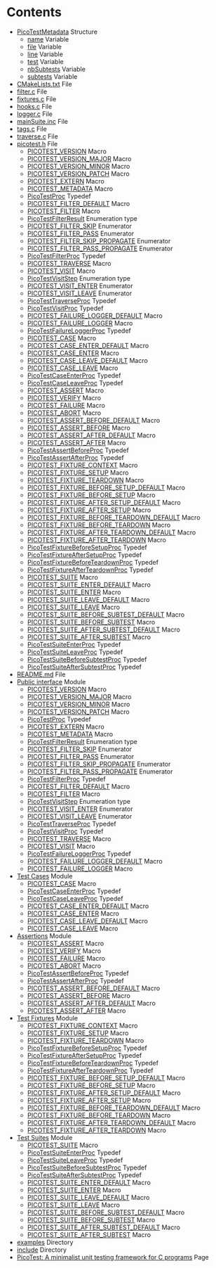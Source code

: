 # Contents

* [PicoTestMetadata](struct_pico_test_metadata.md#struct_pico_test_metadata) Structure
  * [name](struct_pico_test_metadata.md#struct_pico_test_metadata_1a253651ce46bc33b206c12787e8ccb166) Variable
  * [file](struct_pico_test_metadata.md#struct_pico_test_metadata_1a1e57db62ee1f5581d0f0bca333e21304) Variable
  * [line](struct_pico_test_metadata.md#struct_pico_test_metadata_1a98c9bcbb6844cf75dd8005110b03887d) Variable
  * [test](struct_pico_test_metadata.md#struct_pico_test_metadata_1a3f209675beb238cc9a2caf31996c3388) Variable
  * [nbSubtests](struct_pico_test_metadata.md#struct_pico_test_metadata_1a7dd93cc6b50428b9594d171c28a563c1) Variable
  * [subtests](struct_pico_test_metadata.md#struct_pico_test_metadata_1a543874ce98d5f3516e4e5bda6f4e61a3) Variable
* [CMakeLists.txt](_c_make_lists_8txt.md#_c_make_lists_8txt) File
* [filter.c](filter_8c.md#filter_8c) File
* [fixtures.c](fixtures_8c.md#fixtures_8c) File
* [hooks.c](hooks_8c.md#hooks_8c) File
* [logger.c](logger_8c.md#logger_8c) File
* [mainSuite.inc](main_suite_8inc.md#main_suite_8inc) File
* [tags.c](tags_8c.md#tags_8c) File
* [traverse.c](traverse_8c.md#traverse_8c) File
* [picotest.h](picotest_8h.md#picotest_8h) File
  * [PICOTEST\_VERSION](picotest_8h.md#group__public__interface_1ga1402f3301dff3f468aac77622f877f2d) Macro
  * [PICOTEST\_VERSION\_MAJOR](picotest_8h.md#group__public__interface_1ga9ea29549254cbe44f25ef974d0458e57) Macro
  * [PICOTEST\_VERSION\_MINOR](picotest_8h.md#group__public__interface_1ga6488c76f8a06a1a8222c2309b170bd1d) Macro
  * [PICOTEST\_VERSION\_PATCH](picotest_8h.md#group__public__interface_1gafc9d1ab6d8cced95f3560c3a006d8005) Macro
  * [PICOTEST\_EXTERN](picotest_8h.md#group__public__interface_1ga88033e8fb73d885670773cfc8ad1d024) Macro
  * [PICOTEST\_METADATA](picotest_8h.md#group__public__interface_1gaa7f907387dd96cac614ad0dfe4cbb858) Macro
  * [PicoTestProc](picotest_8h.md#group__public__interface_1ga824e8707dfbd1726aa15beb5f27b957a) Typedef
  * [PICOTEST\_FILTER\_DEFAULT](picotest_8h.md#group__public__interface_1ga7dccbea985fb578ba6b7639fb66fc3ea) Macro
  * [PICOTEST\_FILTER](picotest_8h.md#group__public__interface_1gabd82de0bec174d972151cd122a0a03ff) Macro
  * [PicoTestFilterResult](picotest_8h.md#group__public__interface_1gaf5acf1a68605f6c8b758bae0224e03fc) Enumeration type
  * [PICOTEST\_FILTER\_SKIP](picotest_8h.md#group__public__interface_1ggaf5acf1a68605f6c8b758bae0224e03fca0ee37a1cf8a2347fb3c42636dfb80b1c) Enumerator
  * [PICOTEST\_FILTER\_PASS](picotest_8h.md#group__public__interface_1ggaf5acf1a68605f6c8b758bae0224e03fca35508816a12c32e7ce536786e5ffc8d9) Enumerator
  * [PICOTEST\_FILTER\_SKIP\_PROPAGATE](picotest_8h.md#group__public__interface_1ggaf5acf1a68605f6c8b758bae0224e03fca487de7ecca4099ee737bd41a8d75ba75) Enumerator
  * [PICOTEST\_FILTER\_PASS\_PROPAGATE](picotest_8h.md#group__public__interface_1ggaf5acf1a68605f6c8b758bae0224e03fcaf2aa19fa3a0a1bc56585df626aa8e188) Enumerator
  * [PicoTestFilterProc](picotest_8h.md#group__public__interface_1gafc743c5aa3870900472bc701b3ad35a4) Typedef
  * [PICOTEST\_TRAVERSE](picotest_8h.md#group__public__interface_1gaee8202c2543c7fb59fa08aec75b6cc63) Macro
  * [PICOTEST\_VISIT](picotest_8h.md#group__public__interface_1ga84b8e9060ee56ca5c5b64da168ee7f6f) Macro
  * [PicoTestVisitStep](picotest_8h.md#group__public__interface_1gad78162429011bb689a76e91530ac7a22) Enumeration type
  * [PICOTEST\_VISIT\_ENTER](picotest_8h.md#group__public__interface_1ggad78162429011bb689a76e91530ac7a22a2590077bf6aceab607a23c349140af25) Enumerator
  * [PICOTEST\_VISIT\_LEAVE](picotest_8h.md#group__public__interface_1ggad78162429011bb689a76e91530ac7a22a70b432be5fb3de15623c7cb1562544d0) Enumerator
  * [PicoTestTraverseProc](picotest_8h.md#group__public__interface_1ga0b6b1fbb66a2062b823d28026399d27b) Typedef
  * [PicoTestVisitProc](picotest_8h.md#group__public__interface_1ga1ae925d603c838714097a508a19be99b) Typedef
  * [PICOTEST\_FAILURE\_LOGGER\_DEFAULT](picotest_8h.md#group__public__interface_1gaf08fabb517d01d11ce72614d1df51687) Macro
  * [PICOTEST\_FAILURE\_LOGGER](picotest_8h.md#group__public__interface_1gae4b2f943bef59bd05fb7a328a6c39d48) Macro
  * [PicoTestFailureLoggerProc](picotest_8h.md#group__public__interface_1ga407922fa95d91c28651b93fbafe1d1bb) Typedef
  * [PICOTEST\_CASE](picotest_8h.md#group__test__cases_1gadca8898d29eb42dde764ed83a5d9faf5) Macro
  * [PICOTEST\_CASE\_ENTER\_DEFAULT](picotest_8h.md#group__test__cases_1ga4a4a1356f85b26cd29f2f7ae4c09cf91) Macro
  * [PICOTEST\_CASE\_ENTER](picotest_8h.md#group__test__cases_1gad1f702ab6600b04f66731d35bf38fc67) Macro
  * [PICOTEST\_CASE\_LEAVE\_DEFAULT](picotest_8h.md#group__test__cases_1ga5ff2295c5a324991c72a81bcfb949522) Macro
  * [PICOTEST\_CASE\_LEAVE](picotest_8h.md#group__test__cases_1ga4fd71dfed1ce3733b0d670c86b8d523a) Macro
  * [PicoTestCaseEnterProc](picotest_8h.md#group__test__cases_1ga0af0a0ec6d2bbee706b56fea6f60126e) Typedef
  * [PicoTestCaseLeaveProc](picotest_8h.md#group__test__cases_1gacce6ae69ea5064e39e3c56915978609e) Typedef
  * [PICOTEST\_ASSERT](picotest_8h.md#group__assertions_1gad71b76cf1173654acc95df79d1c7040b) Macro
  * [PICOTEST\_VERIFY](picotest_8h.md#group__assertions_1gacd07b017f38d1e3ad784f369345357a2) Macro
  * [PICOTEST\_FAILURE](picotest_8h.md#group__assertions_1ga89a35f18021df570967bb707a8537f3b) Macro
  * [PICOTEST\_ABORT](picotest_8h.md#group__assertions_1ga62031fa5f6f86e517565b77a1fa37f59) Macro
  * [PICOTEST\_ASSERT\_BEFORE\_DEFAULT](picotest_8h.md#group__assertions_1ga331ef495337f7e2aae8be15cfd2a170a) Macro
  * [PICOTEST\_ASSERT\_BEFORE](picotest_8h.md#group__assertions_1gaa38b1a0014fe2ab172a5466f9031aafb) Macro
  * [PICOTEST\_ASSERT\_AFTER\_DEFAULT](picotest_8h.md#group__assertions_1gab1f1711109e4a8443a61c228194a6825) Macro
  * [PICOTEST\_ASSERT\_AFTER](picotest_8h.md#group__assertions_1gae6c0c62e54611c6d92a3a8b81545f934) Macro
  * [PicoTestAssertBeforeProc](picotest_8h.md#group__assertions_1ga2011048ceed2457e95498573d0730eaf) Typedef
  * [PicoTestAssertAfterProc](picotest_8h.md#group__assertions_1ga9502bbfe9927766f12e8de83aa37b706) Typedef
  * [PICOTEST\_FIXTURE\_CONTEXT](picotest_8h.md#group__fixtures_1ga983cffc937dca4baa55f59afad404f03) Macro
  * [PICOTEST\_FIXTURE\_SETUP](picotest_8h.md#group__fixtures_1ga1e98cba23391e13521100528ee1a2181) Macro
  * [PICOTEST\_FIXTURE\_TEARDOWN](picotest_8h.md#group__fixtures_1ga0d887bdb08e22489fc3cf9fb28a35fd1) Macro
  * [PICOTEST\_FIXTURE\_BEFORE\_SETUP\_DEFAULT](picotest_8h.md#group__fixtures_1ga503733d3013e81575c72a1100437ccf0) Macro
  * [PICOTEST\_FIXTURE\_BEFORE\_SETUP](picotest_8h.md#group__fixtures_1gab6053367243af2ee7745bf35a3baaa4e) Macro
  * [PICOTEST\_FIXTURE\_AFTER\_SETUP\_DEFAULT](picotest_8h.md#group__fixtures_1ga8bfe212f7c3bed6d83be102510086012) Macro
  * [PICOTEST\_FIXTURE\_AFTER\_SETUP](picotest_8h.md#group__fixtures_1ga679063021accc32a74c1e617ed68423f) Macro
  * [PICOTEST\_FIXTURE\_BEFORE\_TEARDOWN\_DEFAULT](picotest_8h.md#group__fixtures_1ga11bbe6bcd529ac78264411add1275635) Macro
  * [PICOTEST\_FIXTURE\_BEFORE\_TEARDOWN](picotest_8h.md#group__fixtures_1gaf68cbda0bf19afd7994c2e0a15278f8d) Macro
  * [PICOTEST\_FIXTURE\_AFTER\_TEARDOWN\_DEFAULT](picotest_8h.md#group__fixtures_1ga667b954d1448d95e022451b8711e6abf) Macro
  * [PICOTEST\_FIXTURE\_AFTER\_TEARDOWN](picotest_8h.md#group__fixtures_1ga1a910236e326a942bc3a5be5c6013520) Macro
  * [PicoTestFixtureBeforeSetupProc](picotest_8h.md#group__fixtures_1ga78ede622d468ebbe0bcc47698146ead9) Typedef
  * [PicoTestFixtureAfterSetupProc](picotest_8h.md#group__fixtures_1gae75749e42f2c93cfedae9220ad149e00) Typedef
  * [PicoTestFixtureBeforeTeardownProc](picotest_8h.md#group__fixtures_1ga154395391c0e95f5b08acaf38d2ef296) Typedef
  * [PicoTestFixtureAfterTeardownProc](picotest_8h.md#group__fixtures_1gad1e2073b337cd5697af642ce44c98db4) Typedef
  * [PICOTEST\_SUITE](picotest_8h.md#group__test__suites_1ga7a9c873e5e377bd88fcc4849689c1e6f) Macro
  * [PICOTEST\_SUITE\_ENTER\_DEFAULT](picotest_8h.md#group__test__suites_1ga50f13419afbe35f17150bacd7a906838) Macro
  * [PICOTEST\_SUITE\_ENTER](picotest_8h.md#group__test__suites_1gae569b3a4f05ebefc297411072e505fd3) Macro
  * [PICOTEST\_SUITE\_LEAVE\_DEFAULT](picotest_8h.md#group__test__suites_1gaf24c1f7c243e1990463aea4fbd4d5324) Macro
  * [PICOTEST\_SUITE\_LEAVE](picotest_8h.md#group__test__suites_1ga2ce5e2f78882e9f26067dc4ca9d0570c) Macro
  * [PICOTEST\_SUITE\_BEFORE\_SUBTEST\_DEFAULT](picotest_8h.md#group__test__suites_1gab5b747836950016e04544e29879f3da3) Macro
  * [PICOTEST\_SUITE\_BEFORE\_SUBTEST](picotest_8h.md#group__test__suites_1ga5a49439f633f383f0bb3d2a6e700d464) Macro
  * [PICOTEST\_SUITE\_AFTER\_SUBTEST\_DEFAULT](picotest_8h.md#group__test__suites_1ga0aa7b03502294fee8f3e5b4951027145) Macro
  * [PICOTEST\_SUITE\_AFTER\_SUBTEST](picotest_8h.md#group__test__suites_1gaab4493d86071cc9263827bf9a05a3b24) Macro
  * [PicoTestSuiteEnterProc](picotest_8h.md#group__test__suites_1ga881ee23cced7bc4df9427409dcb55254) Typedef
  * [PicoTestSuiteLeaveProc](picotest_8h.md#group__test__suites_1gabc6f39019f0cde9f04812785aceaab09) Typedef
  * [PicoTestSuiteBeforeSubtestProc](picotest_8h.md#group__test__suites_1gade4d2a7d8a611ca76c675607529a3edb) Typedef
  * [PicoTestSuiteAfterSubtestProc](picotest_8h.md#group__test__suites_1ga80efec0204108859c9ececa3921f6f76) Typedef
* [README.md](_r_e_a_d_m_e_8md.md#_r_e_a_d_m_e_8md) File
* [Public interface](group__public__interface.md#group__public__interface) Module
  * [PICOTEST\_VERSION](picotest_8h.md#group__public__interface_1ga1402f3301dff3f468aac77622f877f2d) Macro
  * [PICOTEST\_VERSION\_MAJOR](picotest_8h.md#group__public__interface_1ga9ea29549254cbe44f25ef974d0458e57) Macro
  * [PICOTEST\_VERSION\_MINOR](picotest_8h.md#group__public__interface_1ga6488c76f8a06a1a8222c2309b170bd1d) Macro
  * [PICOTEST\_VERSION\_PATCH](picotest_8h.md#group__public__interface_1gafc9d1ab6d8cced95f3560c3a006d8005) Macro
  * [PicoTestProc](picotest_8h.md#group__public__interface_1ga824e8707dfbd1726aa15beb5f27b957a) Typedef
  * [PICOTEST\_EXTERN](picotest_8h.md#group__public__interface_1ga88033e8fb73d885670773cfc8ad1d024) Macro
  * [PICOTEST\_METADATA](picotest_8h.md#group__public__interface_1gaa7f907387dd96cac614ad0dfe4cbb858) Macro
  * [PicoTestFilterResult](picotest_8h.md#group__public__interface_1gaf5acf1a68605f6c8b758bae0224e03fc) Enumeration type
  * [PICOTEST\_FILTER\_SKIP](picotest_8h.md#group__public__interface_1ggaf5acf1a68605f6c8b758bae0224e03fca0ee37a1cf8a2347fb3c42636dfb80b1c) Enumerator
  * [PICOTEST\_FILTER\_PASS](picotest_8h.md#group__public__interface_1ggaf5acf1a68605f6c8b758bae0224e03fca35508816a12c32e7ce536786e5ffc8d9) Enumerator
  * [PICOTEST\_FILTER\_SKIP\_PROPAGATE](picotest_8h.md#group__public__interface_1ggaf5acf1a68605f6c8b758bae0224e03fca487de7ecca4099ee737bd41a8d75ba75) Enumerator
  * [PICOTEST\_FILTER\_PASS\_PROPAGATE](picotest_8h.md#group__public__interface_1ggaf5acf1a68605f6c8b758bae0224e03fcaf2aa19fa3a0a1bc56585df626aa8e188) Enumerator
  * [PicoTestFilterProc](picotest_8h.md#group__public__interface_1gafc743c5aa3870900472bc701b3ad35a4) Typedef
  * [PICOTEST\_FILTER\_DEFAULT](picotest_8h.md#group__public__interface_1ga7dccbea985fb578ba6b7639fb66fc3ea) Macro
  * [PICOTEST\_FILTER](picotest_8h.md#group__public__interface_1gabd82de0bec174d972151cd122a0a03ff) Macro
  * [PicoTestVisitStep](picotest_8h.md#group__public__interface_1gad78162429011bb689a76e91530ac7a22) Enumeration type
  * [PICOTEST\_VISIT\_ENTER](picotest_8h.md#group__public__interface_1ggad78162429011bb689a76e91530ac7a22a2590077bf6aceab607a23c349140af25) Enumerator
  * [PICOTEST\_VISIT\_LEAVE](picotest_8h.md#group__public__interface_1ggad78162429011bb689a76e91530ac7a22a70b432be5fb3de15623c7cb1562544d0) Enumerator
  * [PicoTestTraverseProc](picotest_8h.md#group__public__interface_1ga0b6b1fbb66a2062b823d28026399d27b) Typedef
  * [PicoTestVisitProc](picotest_8h.md#group__public__interface_1ga1ae925d603c838714097a508a19be99b) Typedef
  * [PICOTEST\_TRAVERSE](picotest_8h.md#group__public__interface_1gaee8202c2543c7fb59fa08aec75b6cc63) Macro
  * [PICOTEST\_VISIT](picotest_8h.md#group__public__interface_1ga84b8e9060ee56ca5c5b64da168ee7f6f) Macro
  * [PicoTestFailureLoggerProc](picotest_8h.md#group__public__interface_1ga407922fa95d91c28651b93fbafe1d1bb) Typedef
  * [PICOTEST\_FAILURE\_LOGGER\_DEFAULT](picotest_8h.md#group__public__interface_1gaf08fabb517d01d11ce72614d1df51687) Macro
  * [PICOTEST\_FAILURE\_LOGGER](picotest_8h.md#group__public__interface_1gae4b2f943bef59bd05fb7a328a6c39d48) Macro
* [Test Cases](group__test__cases.md#group__test__cases) Module
  * [PICOTEST\_CASE](picotest_8h.md#group__test__cases_1gadca8898d29eb42dde764ed83a5d9faf5) Macro
  * [PicoTestCaseEnterProc](picotest_8h.md#group__test__cases_1ga0af0a0ec6d2bbee706b56fea6f60126e) Typedef
  * [PicoTestCaseLeaveProc](picotest_8h.md#group__test__cases_1gacce6ae69ea5064e39e3c56915978609e) Typedef
  * [PICOTEST\_CASE\_ENTER\_DEFAULT](picotest_8h.md#group__test__cases_1ga4a4a1356f85b26cd29f2f7ae4c09cf91) Macro
  * [PICOTEST\_CASE\_ENTER](picotest_8h.md#group__test__cases_1gad1f702ab6600b04f66731d35bf38fc67) Macro
  * [PICOTEST\_CASE\_LEAVE\_DEFAULT](picotest_8h.md#group__test__cases_1ga5ff2295c5a324991c72a81bcfb949522) Macro
  * [PICOTEST\_CASE\_LEAVE](picotest_8h.md#group__test__cases_1ga4fd71dfed1ce3733b0d670c86b8d523a) Macro
* [Assertions](group__assertions.md#group__assertions) Module
  * [PICOTEST\_ASSERT](picotest_8h.md#group__assertions_1gad71b76cf1173654acc95df79d1c7040b) Macro
  * [PICOTEST\_VERIFY](picotest_8h.md#group__assertions_1gacd07b017f38d1e3ad784f369345357a2) Macro
  * [PICOTEST\_FAILURE](picotest_8h.md#group__assertions_1ga89a35f18021df570967bb707a8537f3b) Macro
  * [PICOTEST\_ABORT](picotest_8h.md#group__assertions_1ga62031fa5f6f86e517565b77a1fa37f59) Macro
  * [PicoTestAssertBeforeProc](picotest_8h.md#group__assertions_1ga2011048ceed2457e95498573d0730eaf) Typedef
  * [PicoTestAssertAfterProc](picotest_8h.md#group__assertions_1ga9502bbfe9927766f12e8de83aa37b706) Typedef
  * [PICOTEST\_ASSERT\_BEFORE\_DEFAULT](picotest_8h.md#group__assertions_1ga331ef495337f7e2aae8be15cfd2a170a) Macro
  * [PICOTEST\_ASSERT\_BEFORE](picotest_8h.md#group__assertions_1gaa38b1a0014fe2ab172a5466f9031aafb) Macro
  * [PICOTEST\_ASSERT\_AFTER\_DEFAULT](picotest_8h.md#group__assertions_1gab1f1711109e4a8443a61c228194a6825) Macro
  * [PICOTEST\_ASSERT\_AFTER](picotest_8h.md#group__assertions_1gae6c0c62e54611c6d92a3a8b81545f934) Macro
* [Test Fixtures](group__fixtures.md#group__fixtures) Module
  * [PICOTEST\_FIXTURE\_CONTEXT](picotest_8h.md#group__fixtures_1ga983cffc937dca4baa55f59afad404f03) Macro
  * [PICOTEST\_FIXTURE\_SETUP](picotest_8h.md#group__fixtures_1ga1e98cba23391e13521100528ee1a2181) Macro
  * [PICOTEST\_FIXTURE\_TEARDOWN](picotest_8h.md#group__fixtures_1ga0d887bdb08e22489fc3cf9fb28a35fd1) Macro
  * [PicoTestFixtureBeforeSetupProc](picotest_8h.md#group__fixtures_1ga78ede622d468ebbe0bcc47698146ead9) Typedef
  * [PicoTestFixtureAfterSetupProc](picotest_8h.md#group__fixtures_1gae75749e42f2c93cfedae9220ad149e00) Typedef
  * [PicoTestFixtureBeforeTeardownProc](picotest_8h.md#group__fixtures_1ga154395391c0e95f5b08acaf38d2ef296) Typedef
  * [PicoTestFixtureAfterTeardownProc](picotest_8h.md#group__fixtures_1gad1e2073b337cd5697af642ce44c98db4) Typedef
  * [PICOTEST\_FIXTURE\_BEFORE\_SETUP\_DEFAULT](picotest_8h.md#group__fixtures_1ga503733d3013e81575c72a1100437ccf0) Macro
  * [PICOTEST\_FIXTURE\_BEFORE\_SETUP](picotest_8h.md#group__fixtures_1gab6053367243af2ee7745bf35a3baaa4e) Macro
  * [PICOTEST\_FIXTURE\_AFTER\_SETUP\_DEFAULT](picotest_8h.md#group__fixtures_1ga8bfe212f7c3bed6d83be102510086012) Macro
  * [PICOTEST\_FIXTURE\_AFTER\_SETUP](picotest_8h.md#group__fixtures_1ga679063021accc32a74c1e617ed68423f) Macro
  * [PICOTEST\_FIXTURE\_BEFORE\_TEARDOWN\_DEFAULT](picotest_8h.md#group__fixtures_1ga11bbe6bcd529ac78264411add1275635) Macro
  * [PICOTEST\_FIXTURE\_BEFORE\_TEARDOWN](picotest_8h.md#group__fixtures_1gaf68cbda0bf19afd7994c2e0a15278f8d) Macro
  * [PICOTEST\_FIXTURE\_AFTER\_TEARDOWN\_DEFAULT](picotest_8h.md#group__fixtures_1ga667b954d1448d95e022451b8711e6abf) Macro
  * [PICOTEST\_FIXTURE\_AFTER\_TEARDOWN](picotest_8h.md#group__fixtures_1ga1a910236e326a942bc3a5be5c6013520) Macro
* [Test Suites](group__test__suites.md#group__test__suites) Module
  * [PICOTEST\_SUITE](picotest_8h.md#group__test__suites_1ga7a9c873e5e377bd88fcc4849689c1e6f) Macro
  * [PicoTestSuiteEnterProc](picotest_8h.md#group__test__suites_1ga881ee23cced7bc4df9427409dcb55254) Typedef
  * [PicoTestSuiteLeaveProc](picotest_8h.md#group__test__suites_1gabc6f39019f0cde9f04812785aceaab09) Typedef
  * [PicoTestSuiteBeforeSubtestProc](picotest_8h.md#group__test__suites_1gade4d2a7d8a611ca76c675607529a3edb) Typedef
  * [PicoTestSuiteAfterSubtestProc](picotest_8h.md#group__test__suites_1ga80efec0204108859c9ececa3921f6f76) Typedef
  * [PICOTEST\_SUITE\_ENTER\_DEFAULT](picotest_8h.md#group__test__suites_1ga50f13419afbe35f17150bacd7a906838) Macro
  * [PICOTEST\_SUITE\_ENTER](picotest_8h.md#group__test__suites_1gae569b3a4f05ebefc297411072e505fd3) Macro
  * [PICOTEST\_SUITE\_LEAVE\_DEFAULT](picotest_8h.md#group__test__suites_1gaf24c1f7c243e1990463aea4fbd4d5324) Macro
  * [PICOTEST\_SUITE\_LEAVE](picotest_8h.md#group__test__suites_1ga2ce5e2f78882e9f26067dc4ca9d0570c) Macro
  * [PICOTEST\_SUITE\_BEFORE\_SUBTEST\_DEFAULT](picotest_8h.md#group__test__suites_1gab5b747836950016e04544e29879f3da3) Macro
  * [PICOTEST\_SUITE\_BEFORE\_SUBTEST](picotest_8h.md#group__test__suites_1ga5a49439f633f383f0bb3d2a6e700d464) Macro
  * [PICOTEST\_SUITE\_AFTER\_SUBTEST\_DEFAULT](picotest_8h.md#group__test__suites_1ga0aa7b03502294fee8f3e5b4951027145) Macro
  * [PICOTEST\_SUITE\_AFTER\_SUBTEST](picotest_8h.md#group__test__suites_1gaab4493d86071cc9263827bf9a05a3b24) Macro
* [examples](dir_d28a4824dc47e487b107a5db32ef43c4.md#dir_d28a4824dc47e487b107a5db32ef43c4) Directory
* [include](dir_d44c64559bbebec7f509842c48db8b23.md#dir_d44c64559bbebec7f509842c48db8b23) Directory
* [PicoTest: A minimalist unit testing framework for C programs](indexpage.md#indexpage) Page